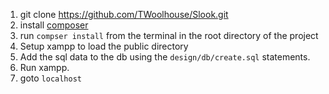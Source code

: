 1. git clone https://github.com/TWoolhouse/Slook.git
2. install [composer](https://getcomposer.org/)
3. run `compser install` from the terminal in the root directory of the project
4. Setup xampp to load the public directory
5. Add the sql data to the db using the `design/db/create.sql` statements.
6. Run xampp.
7. goto `localhost`

